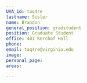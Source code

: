 ```yaml
---
UVA_id: taq4re
lastname: Sisler
name: Brandon
general_position: gradstudent
position: Graduate Student
office: 401 Kerchof Hall
phone: 
email: taq4re@virginia.edu
image:
personal_page:
areas:
  
---
```

